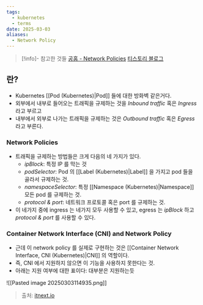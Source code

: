 ```yaml
---
tags:
  - kubernetes
  - terms
date: 2025-03-03
aliases:
  - Network Policy
---
```

> [!info]- 참고한 것들
> [공홈 - Network Policies](https://kubernetes.io/docs/concepts/services-networking/network-policies/)
> [티스토리 블로그](https://ikcoo.tistory.com/99)

## 란?

- Kubernetes [[Pod (Kubernetes)|Pod]] 들에 대한 방화벽 같은거다.
- 외부에서 내부로 들어오는 트래픽을 규제하는 것을 *Inbound traffic* 혹은 *Ingress* 라고 부르고
- 내부에서 외부로 나가는 트래픽을 규제하는 것은 *Outbound traffic* 혹은 *Egress* 라고 부른다.

### Network Policies

- 트래픽을 규제하는 방법들은 크게 다음의 네 가지가 있다.
	- *ipBlock*: 특정 IP 를 막는 것
	- *podSelector*: Pod 의 [[Label (Kubernetes)|Label]] 을 가지고 pod 들을 골라서 규제하는 것.
	- *namespaceSelector*: 특정 [[Namespace (Kubernetes)|Namespace]] 모든 pod 를 규제하는 것.
	- *protocol & port*: 네트워크 프로토콜 혹은 port 를 규제하는 것.
- 이 네가지 중에 ingress 는 네가지 모두 사용할 수 있고, egress 는 *ipBlock* 하고 *protocol & port* 를 사용할 수 있다.

### Container Network Interface (CNI) and Network Policy

- 근데 이 network policy 를 실제로 구현하는 것은 [[Container Network Interface, CNI (Kubernetes)|CNI]] 의 역할이다.
- 즉, CNI 에서 지원하지 않으면 이 기능을 사용하지 못한다는 것.
- 아래는 지원 여부에 대한 표이다: 대부분은 지원하는듯

![[Pasted image 20250303114935.png]]

> 출처: [itnext.io](https://itnext.io/benchmark-results-of-kubernetes-network-plugins-cni-over-10gbit-s-network-36475925a560)